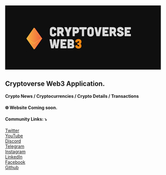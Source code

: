 ![CryptoverseWeb3](cryptoverseWeb3.png "CryptoverseWeb3")

## Cryptoverse Web3 Application. <br />
#### Crypto News / Cryptocurrencies / Crypto Details / Transactions

#### 🌐 Website Coming soon.

#### Community Links: ⤵
[Twitter](https://twitter.com/CryptoverseWeb3)<br />
[YouTube](https://www.youtube.com/channel/UCu7EGHHiNgEN2228BKD1pqg/?sub_confirmation=1)<br />
[Discord](https://discord.gg/WhDry9FWE7)<br />
[Telegram](https://t.me/cryptoverseweb3)<br />
[Instagram](https://instagram.com/CryptoverseWeb3)<br />
[LinkedIn](http://linkedin.com/company/cryptoverseweb3)<br />
[Facebook](https://www.facebook.com/cryptoverseweb3)<br />
[Github](https://github.com/CryptoverseWeb3)
